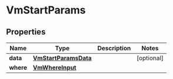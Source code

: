 

# VmStartParams


## Properties

Name | Type | Description | Notes
------------ | ------------- | ------------- | -------------
**data** | [**VmStartParamsData**](VmStartParamsData.md) |  |  [optional]
**where** | [**VmWhereInput**](VmWhereInput.md) |  | 



